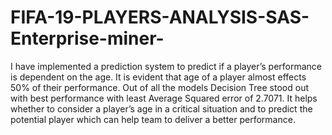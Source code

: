 # FIFA-19-PLAYERS-ANALYSIS-SAS-Enterprise-miner-
I have implemented a prediction system to predict if a player’s performance is dependent on the age. It is evident that age of a player almost effects 50% of their performance. Out of all the models Decision Tree stood out with best performance with least Average Squared error of 2.7071. It helps whether to consider a player’s age in a critical situation and to predict the potential player which can help team to deliver a better performance.
